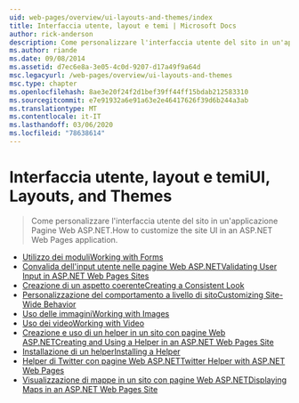 ```yaml
---
uid: web-pages/overview/ui-layouts-and-themes/index
title: Interfaccia utente, layout e temi | Microsoft Docs
author: rick-anderson
description: Come personalizzare l'interfaccia utente del sito in un'applicazione Pagine Web ASP.NET.
ms.author: riande
ms.date: 09/08/2014
ms.assetid: d7ec6e8a-3e05-4c0d-9207-d17a49f9a64d
msc.legacyurl: /web-pages/overview/ui-layouts-and-themes
msc.type: chapter
ms.openlocfilehash: 8ae3e20f24f2d1bef39ff44ff15bdab212583310
ms.sourcegitcommit: e7e91932a6e91a63e2e46417626f39d6b244a3ab
ms.translationtype: MT
ms.contentlocale: it-IT
ms.lasthandoff: 03/06/2020
ms.locfileid: "78638614"
---
```

# <a name="ui-layouts-and-themes"></a><span data-ttu-id="976ad-103">Interfaccia utente, layout e temi</span><span class="sxs-lookup"><span data-stu-id="976ad-103">UI, Layouts, and Themes</span></span>

> <span data-ttu-id="976ad-104">Come personalizzare l'interfaccia utente del sito in un'applicazione Pagine Web ASP.NET.</span><span class="sxs-lookup"><span data-stu-id="976ad-104">How to customize the site UI in an ASP.NET Web Pages application.</span></span>

- [<span data-ttu-id="976ad-105">Utilizzo dei moduli</span><span class="sxs-lookup"><span data-stu-id="976ad-105">Working with Forms</span></span>](4-working-with-forms.md)
- [<span data-ttu-id="976ad-106">Convalida dell'input utente nelle pagine Web ASP.NET</span><span class="sxs-lookup"><span data-stu-id="976ad-106">Validating User Input in ASP.NET Web Pages Sites</span></span>](validating-user-input-in-aspnet-web-pages-sites.md)
- [<span data-ttu-id="976ad-107">Creazione di un aspetto coerente</span><span class="sxs-lookup"><span data-stu-id="976ad-107">Creating a Consistent Look</span></span>](3-creating-a-consistent-look.md)
- [<span data-ttu-id="976ad-108">Personalizzazione del comportamento a livello di sito</span><span class="sxs-lookup"><span data-stu-id="976ad-108">Customizing Site-Wide Behavior</span></span>](18-customizing-site-wide-behavior.md)
- [<span data-ttu-id="976ad-109">Uso delle immagini</span><span class="sxs-lookup"><span data-stu-id="976ad-109">Working with Images</span></span>](9-working-with-images.md)
- [<span data-ttu-id="976ad-110">Uso dei video</span><span class="sxs-lookup"><span data-stu-id="976ad-110">Working with Video</span></span>](10-working-with-video.md)
- [<span data-ttu-id="976ad-111">Creazione e uso di un helper in un sito con pagine Web ASP.NET</span><span class="sxs-lookup"><span data-stu-id="976ad-111">Creating and Using a Helper in an ASP.NET Web Pages Site</span></span>](creating-and-using-a-helper-in-an-aspnet-web-pages-site.md)
- [<span data-ttu-id="976ad-112">Installazione di un helper</span><span class="sxs-lookup"><span data-stu-id="976ad-112">Installing a Helper</span></span>](installing-helpers.md)
- [<span data-ttu-id="976ad-113">Helper di Twitter con pagine Web ASP.NET</span><span class="sxs-lookup"><span data-stu-id="976ad-113">Twitter Helper with ASP.NET Web Pages</span></span>](twitter-helper.md)
- [<span data-ttu-id="976ad-114">Visualizzazione di mappe in un sito con pagine Web ASP.NET</span><span class="sxs-lookup"><span data-stu-id="976ad-114">Displaying Maps in an ASP.NET Web Pages Site</span></span>](displaying-maps-in-an-aspnet-web-pages-site.md)
